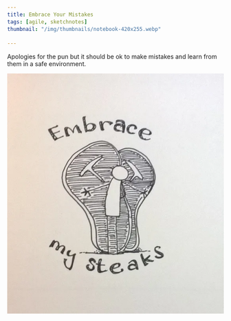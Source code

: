 ```yaml
---
title: Embrace Your Mistakes
tags: [agile, sketchnotes]
thumbnail: "/img/thumbnails/notebook-420x255.webp"

---
```


Apologies for the pun but it should be ok to make mistakes and learn from them in a
safe environment.

![pun](/img/posts/embrace-mistakes/embrace-mistakes.webp)
